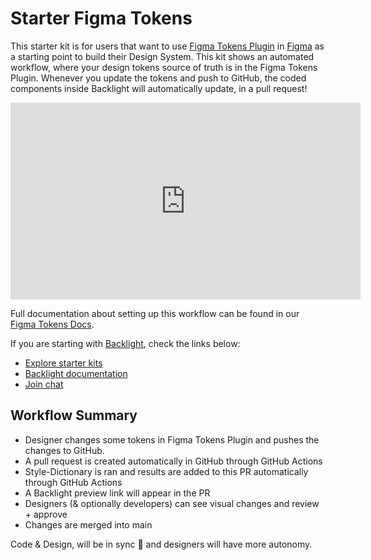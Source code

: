 # Starter Figma Tokens

This starter kit is for users that want to use [Figma Tokens Plugin](https://www.figma.com/community/plugin/843461159747178978/Figma-Tokens) in [Figma](https://www.figma.com/) as a starting point to build their Design System.
This kit shows an automated workflow, where your design tokens source of truth is in the Figma Tokens Plugin.
Whenever you update the tokens and push to GitHub, the coded components inside Backlight will automatically update, in a pull request!

<iframe width="560" height="315" src="https://www.youtube.com/embed/MKg1CGxtl3s" title="YouTube Figma Tokens teaser video" frameborder="0" allow="accelerometer; autoplay; clipboard-write; encrypted-media; gyroscope; picture-in-picture" allowfullscreen></iframe>

Full documentation about setting up this workflow can be found in our [Figma Tokens Docs](https://backlight.dev/docs/figma-tokens).

If you are starting with [Backlight](https://backlight.dev), check the links below:

- [Explore starter kits](https://backlight.dev/starterkits)
- [Backlight documentation](https://backlight.dev/docs)
- [Join chat](https://discord.gg/XkQxSU9)

## Workflow Summary

- Designer changes some tokens in Figma Tokens Plugin and pushes the changes to GitHub.
- A pull request is created automatically in GitHub through GitHub Actions
- Style-Dictionary is ran and results are added to this PR automatically through GitHub Actions
- A Backlight preview link will appear in the PR
- Designers (& optionally developers) can see visual changes and review + approve
- Changes are merged into main

Code & Design, will be in sync 🎉 and designers will have more autonomy.
